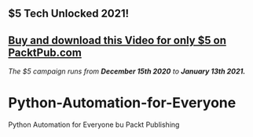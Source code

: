 ## $5 Tech Unlocked 2021!
[Buy and download this Video for only $5 on PacktPub.com](https://www.packtpub.com/product/python-automation-for-everyone-video/9781800205505)
-----
*The $5 campaign         runs from __December 15th 2020__ to __January 13th 2021.__*

# Python-Automation-for-Everyone
Python Automation for Everyone bu Packt Publishing
